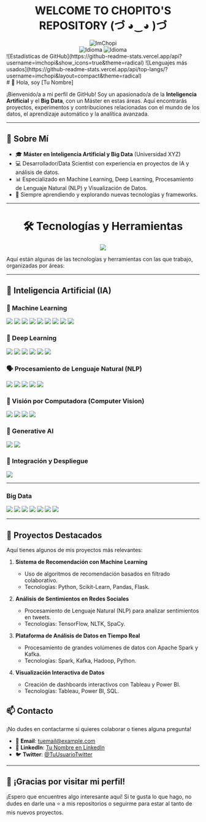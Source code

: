<div align="center">
        <h1>WELCOME TO CHOPITO'S REPOSITORY (づ ◕‿◕ )づ</h1>
        <img src="https://komarev.com/ghpvc/?username=ImChopi" alt="ImChopi"/>
        <br>
        <img src="https://img.shields.io/badge/Nat-🇪🇸-%23aaaaaa.svg?style=flat" alt="Idioma"/>
        <img src="https://img.shields.io/badge/B1-🇬🇧-%23aaaaaa.svg?style=flat" alt="Idioma"/>
        <br>
</div>

<div>
        ![Estadísticas de GitHub](https://github-readme-stats.vercel.app/api?username=imchopi&show_icons=true&theme=radical)
        ![Lenguajes más usados](https://github-readme-stats.vercel.app/api/top-langs/?username=imchopi&layout=compact&theme=radical)
</div>
# 👋 Hola, soy [Tu Nombre] 

¡Bienvenido/a a mi perfil de GitHub! Soy un apasionado/a de la **Inteligencia Artificial** y el **Big Data**, con un Máster en estas áreas. Aquí encontrarás proyectos, experimentos y contribuciones relacionadas con el mundo de los datos, el aprendizaje automático y la analítica avanzada.

---

## 🚀 Sobre Mí

- 🎓 **Máster en Inteligencia Artificial y Big Data** (Universidad XYZ)
- 💻 Desarrollador/Data Scientist con experiencia en proyectos de IA y análisis de datos.
- 📊 Especializado en Machine Learning, Deep Learning, Procesamiento de Lenguaje Natural (NLP) y Visualización de Datos.
- 🌱 Siempre aprendiendo y explorando nuevas tecnologías y frameworks.

---

<h1 align="center">🛠 Tecnologías y Herramientas</h1>
<p align="center">
  <img src="https://img.shields.io/badge/-AI%20%26%20Data-FF6F00?style=for-the-badge&logo=artstation&logoColor=white">
</p>

Aquí están algunas de las tecnologías y herramientas con las que trabajo, organizadas por áreas:

---

## 🚀 Inteligencia Artificial (IA)

### 🤖 Machine Learning  
<p align="left">
  <img src="https://img.shields.io/badge/Python-3776AB?style=for-the-badge&logo=python&logoColor=white">
  <img src="https://img.shields.io/badge/NumPy-013243?style=for-the-badge&logo=numpy&logoColor=white">
  <img src="https://img.shields.io/badge/Pandas-150458?style=for-the-badge&logo=pandas&logoColor=white">
  <img src="https://img.shields.io/badge/Matplotlib-11557C?style=for-the-badge&logo=matplotlib&logoColor=white">
  <img src="https://img.shields.io/badge/Seaborn-4B77BE?style=for-the-badge&logo=seaborn&logoColor=white">
  <img src="https://img.shields.io/badge/Scikit_Learn-F7931E?style=for-the-badge&logo=scikit-learn&logoColor=white">
  <img src="https://img.shields.io/badge/PyOD-FF6F00?style=for-the-badge">
  <img src="https://img.shields.io/badge/Clasificación_Binaria-008CBA?style=for-the-badge">
  <img src="https://img.shields.io/badge/Clustering-008CBA?style=for-the-badge">
</p>

### 🧠 Deep Learning  
<p align="left">
  <img src="https://img.shields.io/badge/TensorFlow-FF6F00?style=for-the-badge&logo=tensorflow&logoColor=white">
  <img src="https://img.shields.io/badge/Keras-D00000?style=for-the-badge&logo=keras&logoColor=white">
  <img src="https://img.shields.io/badge/PyTorch-EE4C2C?style=for-the-badge&logo=pytorch&logoColor=white">
  <img src="https://img.shields.io/badge/JAX-000000?style=for-the-badge&logo=jax&logoColor=white">
  <img src="https://img.shields.io/badge/Redes_Neuronales-FF6F00?style=for-the-badge">
  <img src="https://img.shields.io/badge/CNN-008CBA?style=for-the-badge">
</p>

### 🗣 Procesamiento de Lenguaje Natural (NLP)  
<p align="left">
  <img src="https://img.shields.io/badge/NLP-4B77BE?style=for-the-badge&logo=natural-language-processing&logoColor=white">
  <img src="https://img.shields.io/badge/RegEx-009688?style=for-the-badge&logo=regex&logoColor=white">
  <img src="https://img.shields.io/badge/Análisis_de_Sentimientos-FF6F00?style=for-the-badge">
  <img src="https://img.shields.io/badge/Whisper-000000?style=for-the-badge&logo=openai&logoColor=white">
  <img src="https://img.shields.io/badge/LLM-000000?style=for-the-badge&logo=openai&logoColor=white">
</p>

### 👀 Visión por Computadora (Computer Vision)  
<p align="left">
  <img src="https://img.shields.io/badge/Computer_Vision-FF6F00?style=for-the-badge">
  <img src="https://img.shields.io/badge/Denoising-008CBA?style=for-the-badge">
  <img src="https://img.shields.io/badge/Generación_de_Imágenes-008CBA?style=for-the-badge">
  <img src="https://img.shields.io/badge/Transformación_de_Imágenes-FF6F00?style=for-the-badge">
</p>

### 🎨 Generative AI  
<p align="left">
  <img src="https://img.shields.io/badge/GAN-FF6F00?style=for-the-badge">
  <img src="https://img.shields.io/badge/Redes_Neuronales_Generativas-008CBA?style=for-the-badge">
</p>

### 🔧 Integración y Despliegue  
<p align="left">
  <img src="https://img.shields.io/badge/Streamlit-FF4B4B?style=for-the-badge&logo=streamlit&logoColor=white">
</p>

---

### Big Data  
<p align="left">
  <img src="https://img.shields.io/badge/SQL-4479A1?style=for-the-badge&logo=mysql&logoColor=white">
  <img src="https://img.shields.io/badge/NoSQL-47A248?style=for-the-badge&logo=mongodb&logoColor=white">
  <img src="https://img.shields.io/badge/AWS-232F3E?style=for-the-badge&logo=amazonaws&logoColor=white">
  <img src="https://img.shields.io/badge/ETL-FF6F00?style=for-the-badge&logo=apachekafka&logoColor=white">
  <img src="https://img.shields.io/badge/Hadoop-66CCFF?style=for-the-badge&logo=apachehadoop&logoColor=black">
  <img src="https://img.shields.io/badge/Spark-E25A1C?style=for-the-badge&logo=apachespark&logoColor=white">
  <img src="https://img.shields.io/badge/Power_BI-F2C811?style=for-the-badge&logo=powerbi&logoColor=black">
</p>

---

## 📂 Proyectos Destacados

Aquí tienes algunos de mis proyectos más relevantes:

1. **Sistema de Recomendación con Machine Learning**  
   - Uso de algoritmos de recomendación basados en filtrado colaborativo.
   - Tecnologías: Python, Scikit-Learn, Pandas, Flask.

2. **Análisis de Sentimientos en Redes Sociales**  
   - Procesamiento de Lenguaje Natural (NLP) para analizar sentimientos en tweets.
   - Tecnologías: TensorFlow, NLTK, SpaCy.

3. **Plataforma de Análisis de Datos en Tiempo Real**  
   - Procesamiento de grandes volúmenes de datos con Apache Spark y Kafka.
   - Tecnologías: Spark, Kafka, Hadoop, Python.

4. **Visualización Interactiva de Datos**  
   - Creación de dashboards interactivos con Tableau y Power BI.
   - Tecnologías: Tableau, Power BI, SQL.


## 📫 Contacto

¡No dudes en contactarme si quieres colaborar o tienes alguna pregunta!

- 📧 **Email**: [tuemail@example.com](mailto:tuemail@example.com)
- 💼 **LinkedIn**: [Tu Nombre en LinkedIn](https://www.linkedin.com/in/tuperfil)
- 🐦 **Twitter**: [@TuUsuarioTwitter](https://twitter.com/TuUsuarioTwitter)

---

## 🌟 ¡Gracias por visitar mi perfil!

¡Espero que encuentres algo interesante aquí! Si te gusta lo que hago, no dudes en darle una ⭐ a mis repositorios o seguirme para estar al tanto de mis nuevos proyectos.
